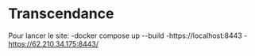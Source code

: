 # Transcendance

Pour lancer le site:
    -docker compose up --build
    -https://localhost:8443
    -https://62.210.34.175:8443/
